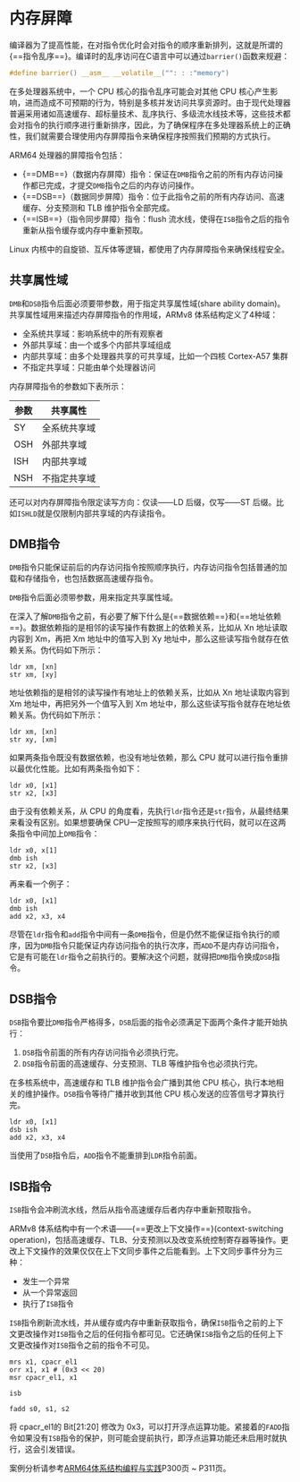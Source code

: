 # 内存屏障

编译器为了提高性能，在对指令优化时会对指令的顺序重新排列，这就是所谓的{==指令乱序==}。编译时的乱序访问在C语言中可以通过`barrier()`函数来规避：

```C
#define barrier() __asm__ __volatile__("": : :"memory")
```

在多处理器系统中，一个 CPU 核心的指令乱序可能会对其他 CPU 核心产生影响，进而造成不可预期的行为，特别是多核并发访问共享资源时。由于现代处理器普遍采用诸如高速缓存、超标量技术、乱序执行、多级流水线技术等，这些技术都会对指令的执行顺序进行重新排序，因此，为了确保程序在多处理器系统上的正确性，我们就需要合理使用内存屏障指令来确保程序按照我们预期的方式执行。

ARM64 处理器的屏障指令包括：

- {==DMB==}（数据内存屏障）指令：保证在`DMB`指令之前的所有内存访问操作都已完成，才提交`DMB`指令之后的内存访问操作。
- {==DSB==}（数据同步屏障）指令：位于此指令之前的所有内存访问、高速缓存、分支预测和 TLB 维护指令全部完成。
- {==ISB==}（指令同步屏障）指令：flush 流水线，使得在`ISB`指令之后的指令重新从指令缓存或内存中重新预取。

Linux 内核中的自旋锁、互斥体等逻辑，都使用了内存屏障指令来确保线程安全。

## 共享属性域

`DMB`和`DSB`指令后面必须要带参数，用于指定共享属性域(share ability domain)。共享属性域用来描述内存屏障指令的作用域，ARMv8 体系结构定义了4种域：

- 全系统共享域：影响系统中的所有观察者
- 外部共享域：由一个或多个内部共享域组成
- 内部共享域：由多个处理器共享的可共享域，比如一个四核 Cortex-A57 集群
- 不指定共享域：只能由单个处理器访问

内存屏障指令的参数如下表所示：

| 参数 | 共享属性 |
|------|----------|
| SY | 全系统共享域 |
| OSH | 外部共享域 |
| ISH | 内部共享域 |
| NSH | 不指定共享域 |

还可以对内存屏障指令限定读写方向：仅读——LD 后缀，仅写——ST 后缀。比如`ISHLD`就是仅限制内部共享域的内存读指令。

## DMB指令

`DMB`指令只能保证前后的内存访问指令按照顺序执行，内存访问指令包括普通的加载和存储指令，也包括数据高速缓存指令。

`DMB`指令后面必须带参数，用来指定共享属性域。

在深入了解`DMB`指令之前，有必要了解下什么是{==数据依赖==}和{==地址依赖==}。数据依赖指的是相邻的读写操作有数据上的依赖关系，比如从 Xn 地址读取内容到 Xm，再把 Xm 地址中的值写入到 Xy 地址中，那么这些读写指令就存在依赖关系。伪代码如下所示：

```assembly
ldr xm, [xn]
str xm, [xy]
```

地址依赖指的是相邻的读写操作有地址上的依赖关系，比如从 Xn 地址读取内容到 Xm 地址中，再把另外一个值写入到 Xm 地址中，那么这些读写指令就存在地址依赖关系。伪代码如下所示：

```assembly
ldr xm, [xn]
str xy, [xm]
```

如果两条指令既没有数据依赖，也没有地址依赖，那么 CPU 就可以进行指令重排以最优化性能。比如有两条指令如下：

```assembly
ldr x0, [x1]
str x2, [x3]
```

由于没有依赖关系，从 CPU 的角度看，先执行`ldr`指令还是`str`指令，从最终结果来看没有区别。如果想要确保 CPU一定按照写的顺序来执行代码，就可以在这两条指令中间加上`DMB`指令：

```assembly
ldr x0, x[1]
dmb ish
str x2, [x3]
```

再来看一个例子：

```assembly
ldr x0, [x1]
dmb ish
add x2, x3, x4
```

尽管在`ldr`指令和`add`指令中间有一条`DMB`指令，但是仍然不能保证指令执行的顺序，因为`DMB`指令只能保证内存访问指令的执行次序，而`ADD`不是内存访问指令，它是有可能在`ldr`指令之前执行的。要解决这个问题，就得把`DMB`指令换成`DSB`指令。

## DSB指令

`DSB`指令要比`DMB`指令严格得多，`DSB`后面的指令必须满足下面两个条件才能开始执行：

1. `DSB`指令前面的所有内存访问指令必须执行完。
2. `DSB`指令前面的高速缓存、分支预测、TLB 等维护指令也必须执行完。

在多核系统中，高速缓存和 TLB 维护指令会广播到其他 CPU 核心，执行本地相关的维护操作。`DSB`指令等待广播并收到其他 CPU 核心发送的应答信号才算执行完。

```assembly
ldr x0, [x1]
dsb ish
add x2, x3, x4
```

当使用了`DSB`指令后，`ADD`指令不能重排到`LDR`指令前面。

## ISB指令

`ISB`指令会冲刷流水线，然后从指令高速缓存后者内存中重新预取指令。

ARMv8 体系结构中有一个术语——{==更改上下文操作==}(context-switching operation)，包括高速缓存、TLB、分支预测以及改变系统控制寄存器等操作。更改上下文操作的效果仅仅在上下文同步事件之后能看到。上下文同步事件分为三种：

- 发生一个异常
- 从一个异常返回
- 执行了`ISB`指令

`ISB`指令刷新流水线，并从缓存或内存中重新获取指令，确保`ISB`指令之前的上下文更改操作对`ISB`指令之后的任何指令都可见。它还确保`ISB`指令之后的任何上下文更改操作对`ISB`指令之前的指令不可见。

```assembly
mrs x1, cpacr_el1
orr x1, x1 # (0x3 << 20)
msr cpacr_el1, x1

isb

fadd s0, s1, s2
```

将 cpacr_el1的 Bit[21:20] 修改为 0x3，可以打开浮点运算功能。紧接着的`FADD`指令如果没有`ISB`指令的保护，则可能会提前执行，即浮点运算功能还未启用时就执行，这会引发错误。

案例分析请参考[ARM64体系结构编程与实践](https://book.douban.com/subject/35803160/)P300页 ~ P311页。